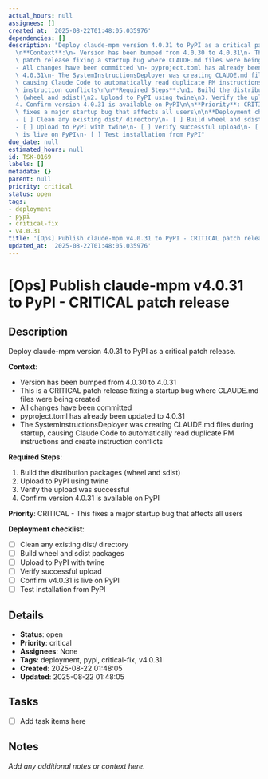 ```yaml
---
actual_hours: null
assignees: []
created_at: '2025-08-22T01:48:05.035976'
dependencies: []
description: "Deploy claude-mpm version 4.0.31 to PyPI as a critical patch release.\n\
  \n**Context**:\n- Version has been bumped from 4.0.30 to 4.0.31\n- This is a CRITICAL\
  \ patch release fixing a startup bug where CLAUDE.md files were being created\n\
  - All changes have been committed \n- pyproject.toml has already been updated to\
  \ 4.0.31\n- The SystemInstructionsDeployer was creating CLAUDE.md files during startup,\
  \ causing Claude Code to automatically read duplicate PM instructions and create\
  \ instruction conflicts\n\n**Required Steps**:\n1. Build the distribution packages\
  \ (wheel and sdist)\n2. Upload to PyPI using twine\n3. Verify the upload was successful\n\
  4. Confirm version 4.0.31 is available on PyPI\n\n**Priority**: CRITICAL - This\
  \ fixes a major startup bug that affects all users\n\n**Deployment checklist**:\n\
  - [ ] Clean any existing dist/ directory\n- [ ] Build wheel and sdist packages\n\
  - [ ] Upload to PyPI with twine\n- [ ] Verify successful upload\n- [ ] Confirm v4.0.31\
  \ is live on PyPI\n- [ ] Test installation from PyPI"
due_date: null
estimated_hours: null
id: TSK-0169
labels: []
metadata: {}
parent: null
priority: critical
status: open
tags:
- deployment
- pypi
- critical-fix
- v4.0.31
title: '[Ops] Publish claude-mpm v4.0.31 to PyPI - CRITICAL patch release'
updated_at: '2025-08-22T01:48:05.035976'
---
```


# [Ops] Publish claude-mpm v4.0.31 to PyPI - CRITICAL patch release

## Description
Deploy claude-mpm version 4.0.31 to PyPI as a critical patch release.

**Context**:
- Version has been bumped from 4.0.30 to 4.0.31
- This is a CRITICAL patch release fixing a startup bug where CLAUDE.md files were being created
- All changes have been committed 
- pyproject.toml has already been updated to 4.0.31
- The SystemInstructionsDeployer was creating CLAUDE.md files during startup, causing Claude Code to automatically read duplicate PM instructions and create instruction conflicts

**Required Steps**:
1. Build the distribution packages (wheel and sdist)
2. Upload to PyPI using twine
3. Verify the upload was successful
4. Confirm version 4.0.31 is available on PyPI

**Priority**: CRITICAL - This fixes a major startup bug that affects all users

**Deployment checklist**:
- [ ] Clean any existing dist/ directory
- [ ] Build wheel and sdist packages
- [ ] Upload to PyPI with twine
- [ ] Verify successful upload
- [ ] Confirm v4.0.31 is live on PyPI
- [ ] Test installation from PyPI

## Details
- **Status**: open
- **Priority**: critical
- **Assignees**: None
- **Tags**: deployment, pypi, critical-fix, v4.0.31
- **Created**: 2025-08-22 01:48:05
- **Updated**: 2025-08-22 01:48:05

## Tasks
- [ ] Add task items here

## Notes
_Add any additional notes or context here._
